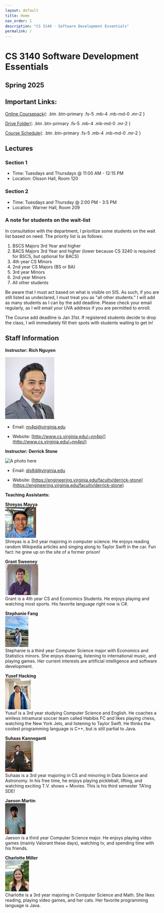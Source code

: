 ```yaml
---
layout: default
title: Home
nav_order: 1
description: "CS 3140 - Software Development Essentials"
permalink: /
---
```


# CS 3140 Software Development Essentials
## Spring 2025

## Important Links:

[Online Coursepack](http://sde-course.com){: .btn .btn-primary .fs-5 .mb-4 .mb-md-0 .mr-2 }

[Drive Folder](https://drive.google.com/drive/folders/15sPjuOqayPiDEXxRKWw2hZC-EZruJ_8w?usp=drive_link){: .btn .btn-primary .fs-5 .mb-4 .mb-md-0 .mr-2 }

[Course Schedule](https://docs.google.com/spreadsheets/d/e/2PACX-1vTe0HylBkMPA6t9WwmoxMi6y9RhcNFON6A4eN5pY9kWf1HEKD6mdJKbSbkR3njW8IMysES3CrKpBCXN/pubhtml?gid=0&single=true){: .btn .btn-primary .fs-5 .mb-4 .mb-md-0 .mr-2 }

## Lectures
### Section 1
* Time: Tuesdays and Thursdays @ 11:00 AM - 12:15 PM 
* Location: Olsson Hall, Room 120
### Section 2
  * Time: Tuesdays and Thursday @ 2:00 PM - 3:5 PM
  * Location: Warner Hall, Room 209

### A note for students on the wait-list
In consultation with the department, I prioritize some students on the wait list based on need. The priority list is as follows:

1. BSCS Majors 3rd Year and higher
2. BACS Majors 3rd Year and higher (lower because CS 3240 is required for BSCS, but optional for BACS)
3. 4th year CS Minors
4. 2nd year CS Majors (BS or BA)
5. 3rd year Minors
6. 2nd year Minors
7. All other students

Be aware that I must act based on what is visible on SIS. As such, if you are still listed as undeclared, I must treat you as "all other students." I will add as many students as I can by the add deadline. Please check your email regularly, as I will email your UVA address if you are permitted to enroll.

The Course add deadline is Jan 31st. If registered students decide to drop the class, I will immediately fill their spots with students waiting to get in!

## Staff Information
__Instructor:__ **Rich Nguyen**

<img src="assets/images/richnguyen.jpeg" height="200" title="Photo" alt="A photo here">  

* Email: [nn4pj@virginia.edu](mailto:nn4pj@virginia.edu)

* Website: [http://www.cs.virginia.edu/~nn4pj/](http://www.cs.virginia.edu/~nn4pj/) 

__Instructor:__ **Derrick Stone**

<img src="https://media.licdn.com/dms/image/v2/C4E03AQEP_ZWoqNln2Q/profile-displayphoto-shrink_800_800/profile-displayphoto-shrink_800_800/0/1564685500133?e=1742428800&v=beta&t=7oL6i3tTgKifcFPYVoXOnrIX2bUByqyROHduYCaakKA" height="200" title="Photo" alt="A photo here">

* Email: [djs6d@virginia.edu](mailto:djs6d@virginia.edu)

* Website: [https://engineering.virginia.edu/faculty/derrick-stone](https://engineering.virginia.edu/faculty/derrick-stone)

__Teaching Assistants:__ 

**Shreyas Mayya**  
<img src="assets/images/ta_pics/mayya.jpg" height="100">  
Shreyas is a 3rd year majoring in computer science. He enjoys reading random Wikipedia articles and singing along to Taylor Swift in the car. Fun fact: he grew up on the site of a former prison!


**Grant Sweeney**  
<img src="assets/images/ta_pics/sweeney.jpg" height="100">  
Grant is a 4th year CS and Economics Students. He enjoys playing and watching most sports. His favorite language right now is C#.

**Stephanie Fang**  
<img src="assets/images/ta_pics/fang.jpg" height="100">  
Stephanie is a third year Computer Science major with Economics and Statistics minors. She enjoys drawing, listening to international music, and playing games. Her current interests are artificial intelligence and software development.

**Yusef Hacking**  
<img src="assets/images/ta_pics/hacking.jpg" height="100">  
Yusuf is a 3rd year studying Computer Science and English. He coaches a winless intramural soccer team called Habibis FC and likes playing chess, watching the New York Jets, and listening to Taylor Swift. He thinks the coolest programming language is C++, but is still partial to Java.

**Suhaas Kanneganti**  
<img src="assets/images/ta_pics/kanneganti.jpg" height="100">  
Suhaas is a 3rd year majoring in CS and minoring in Data Science and Astronomy. In his free time, he enjoys playing pickleball, lifting, and watching exciting T.V. shows + Movies. This is his third semester TA’ing SDE!


**Jaeson Martin**  
<img src="assets/images/ta_pics/martin.jpg" height="100">  
Jaeson is a third year Computer Science major. He enjoys playing video games (mainly Valorant these days), watching tv, and spending time with his friends.



**Charlotte Miller**  
<img src="assets/images/ta_pics/miller.jpg" height="100">  
Charlotte is a 3rd year majoring in Computer Science and Math. She likes reading, playing video games, and her cats. Her favorite programming language is Java.



